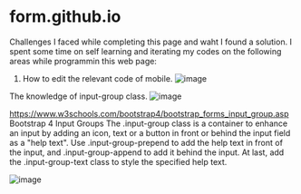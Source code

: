 # form.github.io


Challenges I faced while completing this page and waht I found a solution. I spent some time on self learning and iterating my codes on the following areas while programmin this web page:

1. How to edit the relevant code of mobile.
![image](https://user-images.githubusercontent.com/102950347/204204849-25a41851-3861-4f1b-adf5-17504e425de4.png)


The knowledge of input-group class.
![image](https://user-images.githubusercontent.com/102950347/204206813-11c59068-b48f-4b7e-bba4-8317ac093954.png)
                    
https://www.w3schools.com/bootstrap4/bootstrap_forms_input_group.asp 
Bootstrap 4 Input Groups
The .input-group class is a container to enhance an input by adding an icon, text or a button in front or behind the input field as a "help text".
Use .input-group-prepend to add the help text in front of the input, and .input-group-append to add it behind the input.
At last, add the .input-group-text class to style the specified help text.

![image](https://user-images.githubusercontent.com/102950347/204207578-a9c0d462-e55c-476e-93de-f7cc9dbebfbd.png)




  
  
  
